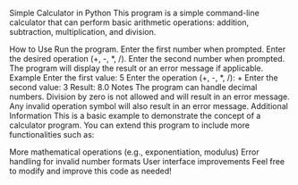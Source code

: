Simple Calculator in Python
This program is a simple command-line calculator that can perform basic arithmetic operations: addition, subtraction, multiplication, and division.

How to Use
Run the program.
Enter the first number when prompted.
Enter the desired operation (+, -, *, /).
Enter the second number when prompted.
The program will display the result or an error message if applicable.
Example
Enter the first value: 5
Enter the operation (+, -, *, /): +
Enter the second value: 3
Result: 8.0
Notes
The program can handle decimal numbers.
Division by zero is not allowed and will result in an error message.
Any invalid operation symbol will also result in an error message.
Additional Information
This is a basic example to demonstrate the concept of a calculator program. You can extend this program to include more functionalities such as:

More mathematical operations (e.g., exponentiation, modulus)
Error handling for invalid number formats
User interface improvements
Feel free to modify and improve this code as needed!

